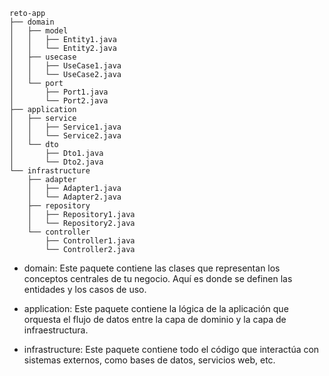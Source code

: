 ```
reto-app
├── domain
│   ├── model
│   │   ├── Entity1.java
│   │   └── Entity2.java
│   ├── usecase
│   │   ├── UseCase1.java
│   │   └── UseCase2.java
│   └── port
│       ├── Port1.java
│       └── Port2.java
├── application
│   ├── service
│   │   ├── Service1.java
│   │   └── Service2.java
│   └── dto
│       ├── Dto1.java
│       └── Dto2.java
└── infrastructure
    ├── adapter
    │   ├── Adapter1.java
    │   └── Adapter2.java
    ├── repository
    │   ├── Repository1.java
    │   └── Repository2.java
    └── controller
        ├── Controller1.java
        └── Controller2.java
```

* domain: Este paquete contiene las clases que representan los conceptos centrales de tu negocio. Aquí es donde se definen las entidades y los casos de uso.

* application: Este paquete contiene la lógica de la aplicación que orquesta el flujo de datos entre la capa de dominio y la capa de infraestructura.

* infrastructure: Este paquete contiene todo el código que interactúa con sistemas externos, como bases de datos, servicios web, etc.